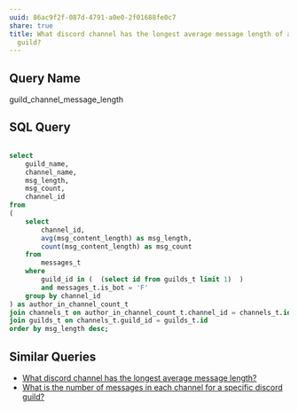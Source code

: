 ```yaml
---
uuid: 86ac9f2f-087d-4791-a0e0-2f01688fe0c7
share: true
title: What discord channel has the longest average message length of a specific
  guild?
---
```

## Query Name

guild_channel_message_length

## SQL Query

``` sql

select
	guild_name,
	channel_name,
	msg_length,
	msg_count,
	channel_id
from
(
	select
		channel_id,
		avg(msg_content_length) as msg_length,
		count(msg_content_length) as msg_count
	from
		messages_t
	where
		guild_id in (  (select id from guilds_t limit 1)  )
		and messages_t.is_bot = 'F'
	group by channel_id
) as author_in_channel_count_t
join channels_t on author_in_channel_count_t.channel_id = channels_t.id
join guilds_t on channels_t.guild_id = guilds_t.id
order by msg_length desc;

```

## Similar Queries

* [What discord channel has the longest average message length?](/0d4f2aaf-e9b8-47c6-a312-7212fc51f9d1)
* [What is the number of messages in each channel for a specific discord guild?](/22ff490c-f5af-4dbc-aab9-66cfa4a4697b)
